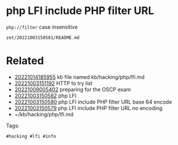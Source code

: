 # php LFI include PHP filter URL

`php://filter` case insensitive

` zet/20221003150581/README.md `

# Related

- [20221014185955](/zet/20221014185955/README.md) kb file named kb/hacking/php/lfi.md
- [20221003151192](/zet/20221003151192/README.md) HTTP to try list
- [20221009005402](/zet/20221009005402/README.md) preparing for the OSCP exam
- [20221003150582](/zet/20221003150582/README.md) php LFI
- [20221003150580](/zet/20221003150580/README.md) php LFI include PHP filter URL base 64 encode
- [20221003150579](/zet/20221003150579/README.md) php LFI include PHP filter URL no encoding
- ~/kb/hacking/php/lfi.md

Tags:

    #hacking #lfi #info
